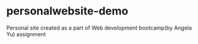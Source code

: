 # personalwebsite-demo
Personal site created as a part of Web development bootcamp(by Angela Yu) assignment
